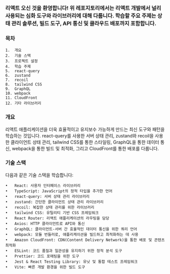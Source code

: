 ### 리액트 오신 것을 환영합니다! 위 레포지토리에서는 리액트 개발에서 널리 사용되는 심화 도구와 라이브러리에 대해 다룹니다. 학습할 주요 주제는 상태 관리 솔루션, 빌드 도구, API 통신 및 클라우드 배포까지 포함합니다.

### 목차

	1.	개요
	2.	기술 스택
	3.	프로젝트 설정
	4.	학습 주제
	5.	react-query
	6.	zustand
	7.	recoil
	8.	tailwind CSS
	9.	GraphQL
	10.	webpack
	11.	CloudFront
	12.	기타 라이브러리

### 개요

리액트 애플리케이션을 더욱 효율적이고 유지보수 가능하게 만드는 최신 도구와 패턴을 학습하는 것입니다. react-query를 사용한 서버 상태 관리, zustand와 recoil을 사용한 클라이언트 상태 관리, tailwind CSS를 통한 스타일링, GraphQL을 통한 데이터 통신, webpack을 통한 빌드 및 최적화, 그리고 CloudFront를 통한 배포를 다룹니다.

### 기술 스택

다음과 같은 기술 스택을 학습합니다:

	•	React: 사용자 인터페이스 라이브러리
	•	TypeScript: JavaScript의 정적 타입을 추가한 언어
	•	react-query: 서버 상태 관리 라이브러리
	•	zustand: 간단한 클라이언트 상태 관리 라이브러리
	•	recoil: 복잡한 상태 관리를 위한 라이브러리
	•	tailwind CSS: 유틸리티 기반 CSS 프레임워크
	•	React Router: 리액트 애플리케이션의 라우팅을 담당
	•	Axios: HTTP 클라이언트로 API와 통신
	•	GraphQL: 클라이언트-서버 간 효율적인 데이터 통신을 위한 쿼리 언어
	•	webpack: 모듈 번들러로, 애플리케이션을 빌드하고 최적화하는 데 사용
	•	Amazon CloudFront: CDN(Content Delivery Network)을 통한 배포 및 콘텐츠 최적화
	•	ESLint: 코드 품질과 일관성을 유지하기 위한 정적 분석 도구
	•	Prettier: 코드 포매팅을 위한 도구
	•	Jest & React Testing Library: 유닛 및 통합 테스트 프레임워크
	•	Vite: 빠른 개발 환경을 위한 빌드 도구
